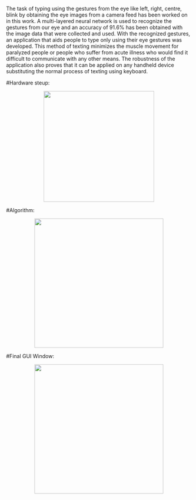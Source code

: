 

The task of typing using the gestures from the eye like left, right, centre, blink by obtaining the eye images from a camera feed has been worked on in this work. A multi-layered neural network is used to recognize the gestures from our eye and an accuracy of 91.6% has been obtained with the image data that were collected and used. With the recognized gestures, an application that aids people to type only using their eye gestures was developed. This method of texting minimizes the muscle movement for paralyzed people or people who suffer from acute illness who would find it difficult to communicate with any other means. The robustness of the application also proves that it can be applied on any handheld device substituting the normal process of texting using keyboard. 

#Hardware steup:

<p align="center">
  <img src="https://github.com/jeya-maria-jose/Vision-Based-Texting_usingNN/blob/master/images/Untitled.png" width="300"/>
</p>

#Algorithm:

<p align="center">
  <img src="https://github.com/jeya-maria-jose/Vision-Based-Texting_usingNN/blob/master/images/bbea24e7-8175-452d-8e8f-e734a427dba6.jfif" width="350"/>
</p>

#Final GUI Window:

<p align="center">
  <img src="https://github.com/jeya-maria-jose/Vision-Based-Texting_usingNN/blob/master/images/be77002c-f65e-4e7b-a1cc-648dd29f813b.jfif" width="350"/>
</p>





